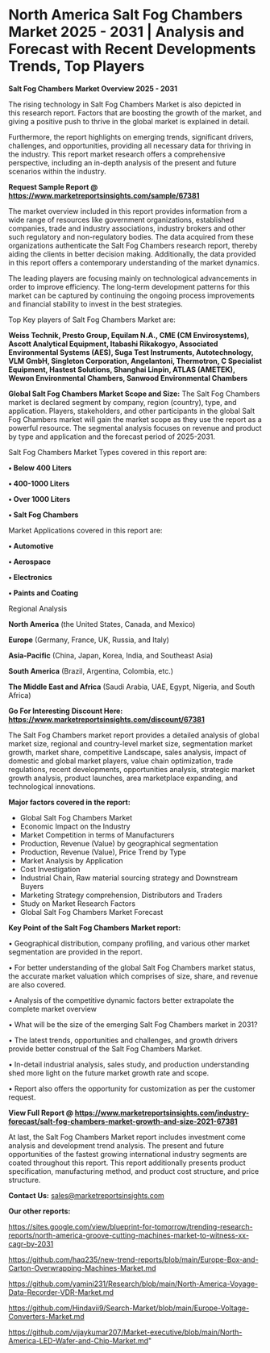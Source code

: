 # North America Salt Fog Chambers Market 2025 - 2031 | Analysis and Forecast with Recent Developments Trends, Top Players

<Strong> Salt Fog Chambers Market Overview 2025 - 2031</strong>

The rising technology in Salt Fog Chambers Market is also depicted in this research report. Factors that are boosting the growth of the market, and giving a positive push to thrive in the global market is explained in detail.

Furthermore, the report highlights on emerging trends, significant drivers, challenges, and opportunities, providing all necessary data for thriving in the industry. This report market research offers a comprehensive perspective, including an in-depth analysis of the present and future scenarios within the industry.

<strong>Request Sample Report @ <a href=https://www.marketreportsinsights.com/sample/67381>https://www.marketreportsinsights.com/sample/67381</a></strong>

The market overview included in this report provides information from a wide range of resources like government organizations, established companies, trade and industry associations, industry brokers and other such regulatory and non-regulatory bodies. The data acquired from these organizations authenticate the Salt Fog Chambers research report, thereby aiding the clients in better decision making. Additionally, the data provided in this report offers a contemporary understanding of the market dynamics.

The leading players are focusing mainly on technological advancements in order to improve efficiency. The long-term development patterns for this market can be captured by continuing the ongoing process improvements and financial stability to invest in the best strategies.

Top Key players of Salt Fog Chambers Market are:

<strong>Weiss Technik, Presto Group, Equilam N.A., CME (CM Envirosystems), Ascott Analytical Equipment, Itabashi Rikakogyo, Associated Environmental Systems (AES), Suga Test Instruments, Autotechnology, VLM GmbH, Singleton Corporation, Angelantoni, Thermotron, C Specialist Equipment, Hastest Solutions, Shanghai Linpin, ATLAS (AMETEK), Wewon Environmental Chambers, Sanwood Environmental Chambers</strong>

<strong><b>Global Salt Fog Chambers Market Scope and Size:</b></strong>
The Salt Fog Chambers market is declared segment by company, region (country), type, and application. Players, stakeholders, and other participants in the global Salt Fog Chambers market will gain the market scope as they use the report as a powerful resource. The segmental analysis focuses on revenue and product by type and application and the forecast period of 2025-2031.

Salt Fog Chambers Market Types covered in this report are:

<strong>• Below 400 Liters

• 400-1000 Liters

• Over 1000 Liters

• Salt Fog Chambers</strong>

Market Applications covered in this report are:

<strong>• Automotive

• Aerospace

• Electronics

• Paints and Coating</strong> 

Regional Analysis

<strong>North America</strong> (the United States, Canada, and Mexico)

<strong>Europe</strong> (Germany, France, UK, Russia, and Italy)

<strong>Asia-Pacific</strong> (China, Japan, Korea, India, and Southeast Asia)

<strong>South America</strong> (Brazil, Argentina, Colombia, etc.)

<strong>The Middle East and Africa</strong> (Saudi Arabia, UAE, Egypt, Nigeria, and South Africa)

<strong>Go For Interesting Discount Here: <a href=https://www.marketreportsinsights.com/discount/67381>https://www.marketreportsinsights.com/discount/67381</a></strong>

The Salt Fog Chambers market report provides a detailed analysis of global market size, regional and country-level market size, segmentation market growth, market share, competitive Landscape, sales analysis, impact of domestic and global market players, value chain optimization, trade regulations, recent developments, opportunities analysis, strategic market growth analysis, product launches, area marketplace expanding, and technological innovations.

<strong><b>Major factors covered in the report:</b></strong>
<ul>
  <li>Global Salt Fog Chambers Market </li>
  <li>Economic Impact on the Industry</li>
  <li>Market Competition in terms of Manufacturers</li>
  <li>Production, Revenue (Value) by geographical segmentation</li>
  <li>Production, Revenue (Value), Price Trend by Type</li>
  <li>Market Analysis by Application</li>
  <li>Cost Investigation</li>
  <li>Industrial Chain, Raw material sourcing strategy and Downstream Buyers</li>
  <li>Marketing Strategy comprehension, Distributors and Traders</li>
  <li>Study on Market Research Factors</li>
  <li>Global Salt Fog Chambers Market Forecast</li>
</ul>

<strong><b>Key Point of the Salt Fog Chambers Market report:</b></strong>

• Geographical distribution, company profiling, and various other market segmentation are provided in the report.

• For better understanding of the global Salt Fog Chambers market status, the accurate market valuation which comprises of size, share, and revenue are also covered.

• Analysis of the competitive dynamic factors better extrapolate the complete market overview

• What will be the size of the emerging Salt Fog Chambers market in 2031?

• The latest trends, opportunities and challenges, and growth drivers provide better construal of the Salt Fog Chambers Market.

• In-detail industrial analysis, sales study, and production understanding shed more light on the future market growth rate and scope.

• Report also offers the opportunity for customization as per the customer request.

<strong><b>View Full Report @ <a href=https://www.marketreportsinsights.com/industry-forecast/salt-fog-chambers-market-growth-and-size-2021-67381>https://www.marketreportsinsights.com/industry-forecast/salt-fog-chambers-market-growth-and-size-2021-67381</a></b></strong>


At last, the Salt Fog Chambers Market report includes investment come analysis and development trend analysis. The present and future opportunities of the fastest growing international industry segments are coated throughout this report. This report additionally presents product specification, manufacturing method, and product cost structure, and price structure.

<strong>Contact Us:</strong>
sales@marketreportsinsights.com

<strong>Our other reports:</strong>

<a href=https://sites.google.com/view/blueprint-for-tomorrow/trending-research-reports/north-america-groove-cutting-machines-market-to-witness-xx-cagr-by-2031>https://sites.google.com/view/blueprint-for-tomorrow/trending-research-reports/north-america-groove-cutting-machines-market-to-witness-xx-cagr-by-2031</a>

<a href=https://github.com/haq235/new-trend-reports/blob/main/Europe-Box-and-Carton-Overwrapping-Machines-Market.md>https://github.com/haq235/new-trend-reports/blob/main/Europe-Box-and-Carton-Overwrapping-Machines-Market.md</a>

<a href=https://github.com/yamini231/Research/blob/main/North-America-Voyage-Data-Recorder-VDR-Market.md>https://github.com/yamini231/Research/blob/main/North-America-Voyage-Data-Recorder-VDR-Market.md</a>

<a href=https://github.com/Hindavii9/Search-Market/blob/main/Europe-Voltage-Converters-Market.md>https://github.com/Hindavii9/Search-Market/blob/main/Europe-Voltage-Converters-Market.md</a>

<a href=https://github.com/vijaykumar207/Market-executive/blob/main/North-America-LED-Wafer-and-Chip-Market.md>https://github.com/vijaykumar207/Market-executive/blob/main/North-America-LED-Wafer-and-Chip-Market.md</a>"
